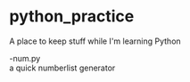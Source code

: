 # python_practice
A place to keep stuff while I'm learning Python  

-num.py  
a quick numberlist generator
